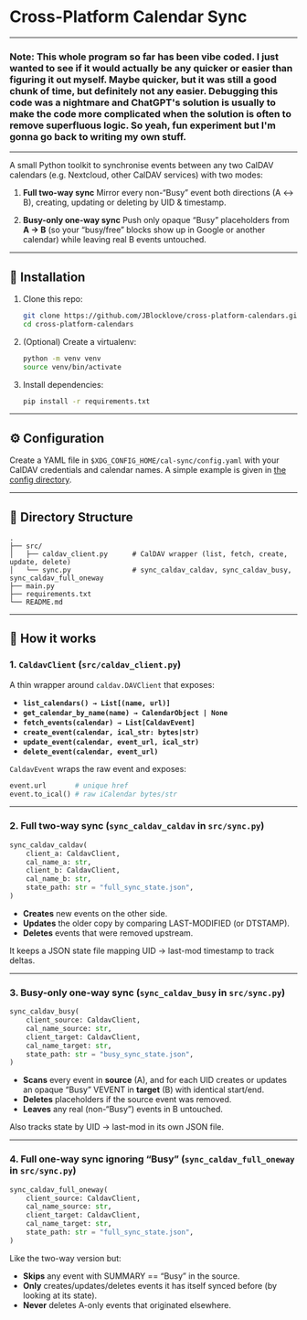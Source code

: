 # Cross-Platform Calendar Sync

---
### Note: This whole program so far has been vibe coded. I just wanted to see if it would actually be any quicker or easier than figuring it out myself. Maybe quicker, but it was still a good chunk of time, but definitely not any easier. Debugging this code was a nightmare and ChatGPT's solution is usually to make the code **more** complicated when the solution is often to remove superfluous logic. So yeah, fun experiment but I'm gonna go back to writing my own stuff.
---

A small Python toolkit to synchronise events between any two CalDAV calendars (e.g. Nextcloud, other CalDAV services) with two modes:

1. **Full two-way sync**
   Mirror every non-“Busy” event both directions (A ↔ B), creating, updating or deleting by UID & timestamp.

2. **Busy-only one-way sync**
   Push only opaque “Busy” placeholders from **A → B** (so your “busy/free” blocks show up in Google or another calendar) while leaving real B events untouched.

---

## 🚀 Installation

1. Clone this repo:

   ```bash
   git clone https://github.com/JBlocklove/cross-platform-calendars.git
   cd cross-platform-calendars
   ```

2. (Optional) Create a virtualenv:

   ```bash
   python -m venv venv
   source venv/bin/activate
   ```

3. Install dependencies:

   ```bash
   pip install -r requirements.txt
   ```

---

## ⚙️ Configuration

Create a YAML file in `$XDG_CONFIG_HOME/cal-sync/config.yaml` with your CalDAV credentials and calendar names. A simple example is given in [the config directory](./config/config.yaml).

---

## 📂 Directory Structure

```
.
├── src/
│   ├── caldav_client.py      # CalDAV wrapper (list, fetch, create, update, delete)
│   └── sync.py               # sync_caldav_caldav, sync_caldav_busy, sync_caldav_full_oneway
├── main.py
├── requirements.txt
└── README.md
```

---

## 📖 How it works

### 1. `CaldavClient` (`src/caldav_client.py`)

A thin wrapper around `caldav.DAVClient` that exposes:

- **`list_calendars() → List[(name, url)]`**
- **`get_calendar_by_name(name) → CalendarObject | None`**
- **`fetch_events(calendar) → List[CaldavEvent]`**
- **`create_event(calendar, ical_str: bytes|str)`**
- **`update_event(calendar, event_url, ical_str)`**
- **`delete_event(calendar, event_url)`**

`CaldavEvent` wraps the raw event and exposes:
```python
event.url       # unique href
event.to_ical() # raw iCalendar bytes/str
```

---

### 2. Full two-way sync (`sync_caldav_caldav` in `src/sync.py`)

```python
sync_caldav_caldav(
    client_a: CaldavClient,
    cal_name_a: str,
    client_b: CaldavClient,
    cal_name_b: str,
    state_path: str = "full_sync_state.json",
)
```

- **Creates** new events on the other side.
- **Updates** the older copy by comparing LAST-MODIFIED (or DTSTAMP).
- **Deletes** events that were removed upstream.

It keeps a JSON state file mapping UID → last-mod timestamp to track deltas.

---

### 3. Busy-only one-way sync (`sync_caldav_busy` in `src/sync.py`)

```python
sync_caldav_busy(
    client_source: CaldavClient,
    cal_name_source: str,
    client_target: CaldavClient,
    cal_name_target: str,
    state_path: str = "busy_sync_state.json",
)
```

- **Scans** every event in **source** (A), and for each UID creates or updates an opaque “Busy” VEVENT in **target** (B) with identical start/end.
- **Deletes** placeholders if the source event was removed.
- **Leaves** any real (non-“Busy”) events in B untouched.

Also tracks state by UID → last-mod in its own JSON file.

---

### 4. Full one-way sync ignoring “Busy” (`sync_caldav_full_oneway` in `src/sync.py`)

```python
sync_caldav_full_oneway(
    client_source: CaldavClient,
    cal_name_source: str,
    client_target: CaldavClient,
    cal_name_target: str,
    state_path: str = "full_sync_state.json",
)
```

Like the two-way version but:

- **Skips** any event with SUMMARY == “Busy” in the source.
- **Only** creates/updates/deletes events it has itself synced before (by looking at its state).
- **Never** deletes A-only events that originated elsewhere.

